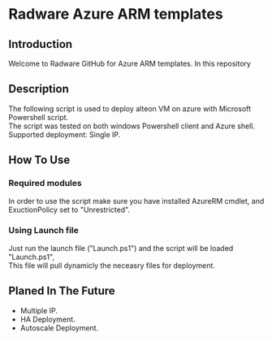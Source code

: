 # Radware Azure ARM templates

## Introduction
Welcome to Radware GitHub for Azure ARM templates.
In this repository 

## Description ##
The following script is used to deploy alteon VM on azure with Microsoft Powershell script.<br>
The script was tested on both windows Powershell client and Azure shell.<br>
Supported deployment: Single IP.<br>


## How To Use ##
### Required modules ###
In order to use the script make sure you have installed AzureRM cmdlet, and ExuctionPolicy set to "Unrestricted".


### Using Launch file ###
Just run the launch file ("Launch.ps1") and the script will be loaded "Launch.ps1",<br>
This file will pull dynamicly the neceasry files for deployment.

## Planed In The Future ##
* Multiple IP.
* HA Deployment.
* Autoscale Deployment.
